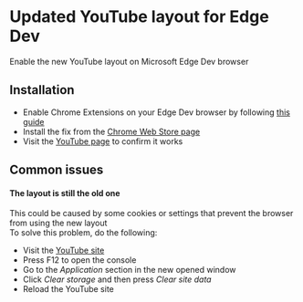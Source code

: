 # Updated YouTube layout for Edge Dev
Enable the new YouTube layout on Microsoft Edge Dev browser

## Installation
- Enable Chrome Extensions on your Edge Dev browser by following [this guide](https://davg25.com/s?UGsxu)
- Install the fix from the [Chrome Web Store page](https://chrome.google.com/webstore/detail/new-youtube-design-for-ed/nbbgphfjjhnanbnejleodenmgjepffcc)
- Visit the [YouTube page](https://www.youtube.com/new) to confirm it works

## Common issues
#### The layout is still the old one
This could be caused by some cookies or settings that prevent the browser from using the new layout <br />
To solve this problem, do the following:
- Visit the [YouTube site](https://www.youtube.com/) 
- Press F12 to open the console
- Go to the *Application* section in the new opened window
- Click *Clear storage* and then press *Clear site data*
- Reload the YouTube site
